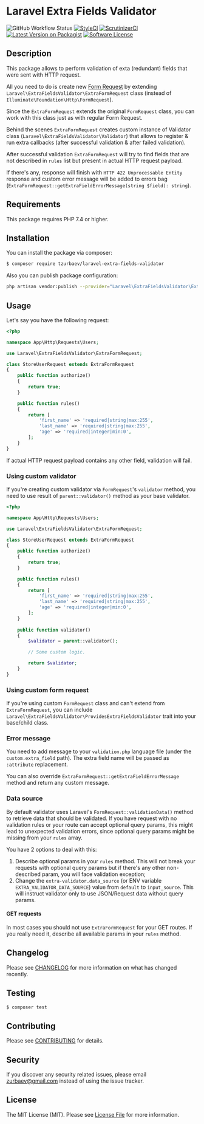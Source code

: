 # Laravel Extra Fields Validator

![GitHub Workflow Status](https://img.shields.io/github/workflow/status/tzurbaev/laravel-extra-fields-validator/test?label=Tests)
[![StyleCI][ico-styleci]][link-styleci]
[![ScrutinizerCI][ico-scrutinizer]][link-scrutinizer]
[![Latest Version on Packagist][ico-version]][link-packagist]
[![Software License][ico-license]](LICENSE.md)

## Description

This package allows to perform validation of exta (redundant) fields that were sent with HTTP request.

All you need to do is create new [Form Request](https://laravel.com/docs/6.x/validation#form-request-validation)
by extending `Laravel\ExtraFieldsValidator\ExtraFormRequest` class (instead of `Illuminate\Foundation\Http\FormRequest`).

Since the `ExtraFormRequest` extends the original `FormRequest` class, you can work with this class just as with regular
Form Request.

Behind the scenes `ExtraFormRequest` creates custom instance of Validator class (`Laravel\ExtraFieldsValidator\Validator`)
that allows to register & run extra callbacks (after successful validation & after failed validation).

After successful validation `ExtraFormRequest` will try to find fields that are not described in `rules` list
but present in actual HTTP request payload.

If there's any, response will finish with `HTTP 422 Unprocessable Entity` response and custom error message
will be added to errors bag (`ExtraFormRequest::getExtraFieldErrorMessage(string $field): string`).

## Requirements

This package requires PHP 7.4 or higher.

## Installation

You can install the package via composer:

``` bash
$ composer require tzurbaev/laravel-extra-fields-validator
```

Also you can publish package configuration:

```bash
php artisan vendor:publish --provider="Laravel\ExtraFieldsValidator\ExtraFieldsValidatorServiceProvider"
```

## Usage

Let's say you have the following request:

```php
<?php

namespace App\Http\Requests\Users;

use Laravel\ExtraFieldsValidator\ExtraFormRequest;

class StoreUserRequest extends ExtraFormRequest
{
    public function authorize()
    {
        return true;
    }

    public function rules()
    {
        return [
            'first_name' => 'required|string|max:255',
            'last_name' => 'required|string|max:255',
            'age' => 'required|integer|min:0',
        ];
    }
}
```

If actual HTTP request payload contains any other field, validation will fail.

### Using custom validator

If you're creating custom validator via `FormRequest`'s `validator` method, you need to use result of
`parent::validator()` method as your base validator.

```php
<?php

namespace App\Http\Requests\Users;

use Laravel\ExtraFieldsValidator\ExtraFormRequest;

class StoreUserRequest extends ExtraFormRequest
{
    public function authorize()
    {
        return true;
    }

    public function rules()
    {
        return [
            'first_name' => 'required|string|max:255',
            'last_name' => 'required|string|max:255',
            'age' => 'required|integer|min:0',
        ];
    }
    
    public function validator()
    {
        $validator = parent::validator();

        // Some custom logic.

        return $validator;
    }
}
```

### Using custom form request

If you're using custom `FormRequest` class and can't extend from `ExtraFormRequest`, you can include
`Laravel\ExtraFieldsValidator\ProvidesExtraFieldsValidator` trait into your base/child class.

### Error message

You need to add message to your `validation.php` language file (under the `custom.extra_field` path). The extra field
name will be passed as `:attribute` replacement.

You can also override `ExtraFormRequest::getExtraFieldErrorMessage` method and return any custom message.

### Data source

By default validator uses Laravel's `FormRequest::validationData()` method to retrieve data that should
be validated. If you have request with no validation rules or your route can accept optional query
params, this might lead to unexpected validation errors, since optional query params might be missing
from your `rules` array.

You have 2 options to deal with this:

1. Describe optional params in your `rules` method. This will not break your requests with optional
query params but if there's any other non-described param, you will face validation exception;
2. Change the `extra-validator.data_source` (or ENV variable `EXTRA_VALIDATOR_DATA_SOURCE`) value 
from `default` to `input_source`. This will instruct validator only to use JSON/Request data without
query params.

#### GET requests

In most cases you should not use `ExtraFormRequest` for your GET routes. If you really need it,
describe all available params in your `rules` method.

## Changelog

Please see [CHANGELOG](CHANGELOG.md) for more information on what has changed recently.

## Testing

``` bash
$ composer test
```

## Contributing

Please see [CONTRIBUTING](CONTRIBUTING.md) for details.

## Security

If you discover any security related issues, please email zurbaev@gmail.com instead of using the issue tracker.

## License

The MIT License (MIT). Please see [License File](LICENSE.md) for more information.

[ico-version]: https://poser.pugx.org/tzurbaev/laravel-extra-fields-validator/version?format=flat
[ico-license]: https://poser.pugx.org/tzurbaev/laravel-extra-fields-validator/license?format=flat
[ico-styleci]: https://styleci.io/repos/235513097/shield?branch=master&style=flat
[ico-scrutinizer]: https://scrutinizer-ci.com/g/tzurbaev/laravel-extra-fields-validator/badges/quality-score.png?b=master

[link-packagist]: https://packagist.org/packages/tzurbaev/laravel-extra-fields-validator
[link-styleci]: https://styleci.io/repos/235513097
[link-scrutinizer]: https://scrutinizer-ci.com/g/tzurbaev/laravel-extra-fields-validator/
[link-author]: https://github.com/tzurbaev
